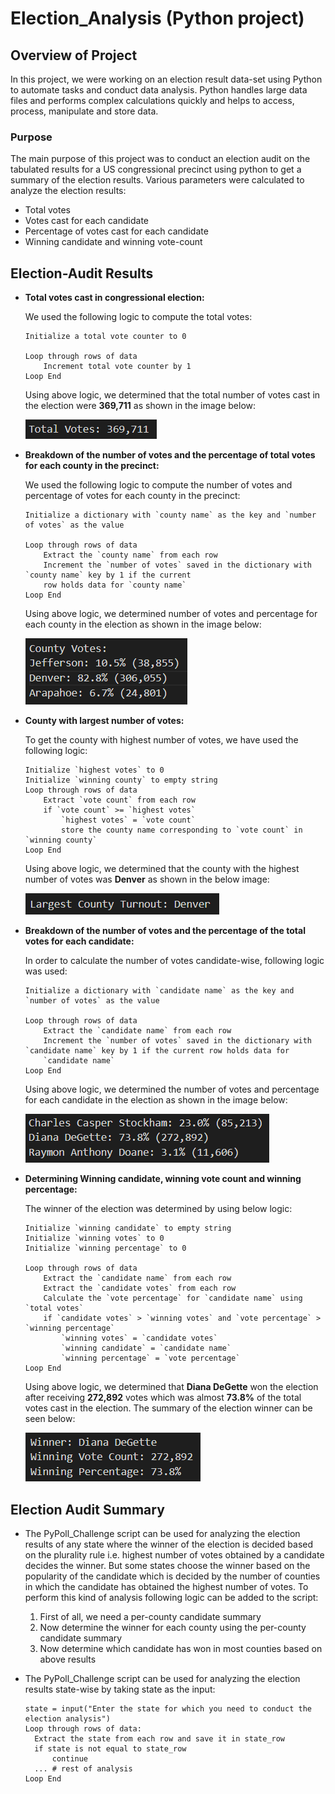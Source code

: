 # Election_Analysis (Python project)

## Overview of Project

In this project, we were working on an election result data-set using Python to automate tasks and conduct data analysis.
Python handles large data files and performs complex calculations quickly and helps to access, process, manipulate and store data.

### Purpose

The main purpose of this project was to conduct an election audit on the tabulated results for a US congressional
precinct using python to get a summary of the election results. Various parameters were calculated to analyze the election
results:
- Total votes
- Votes cast for each candidate
- Percentage of votes cast for each candidate
- Winning candidate and winning vote-count

## Election-Audit Results

- **Total votes cast in congressional election:**

    We used the following logic to compute the total votes:

    ```
    Initialize a total vote counter to 0

    Loop through rows of data
        Increment total vote counter by 1
    Loop End
    ```
    Using above logic, we determined that the total number of votes cast in the election were **369,711** as shown in the image below:

    ![Total_votes](Images_analysis/Total_votes.png)

- **Breakdown of the number of votes and the percentage of total votes for each county in the precinct:**

    We used the following logic to compute the number of votes and percentage of votes for each county in the precinct: 

    ```
    Initialize a dictionary with `county name` as the key and `number of votes` as the value

    Loop through rows of data
        Extract the `county name` from each row
        Increment the `number of votes` saved in the dictionary with `county name` key by 1 if the current
        row holds data for `county name`
    Loop End
    ``` 
    Using above logic, we determined number of votes and percentage for each county in the election as shown in the image below:

    ![County_votes](Images_analysis/County_votes.png)

- **County with largest number of votes:**

    To get the county with highest number of votes, we have used the following logic:

    ```
    Initialize `highest votes` to 0
    Initialize `winning county` to empty string
    Loop through rows of data
        Extract `vote count` from each row
        if `vote count` >= `highest votes`
            `highest votes` = `vote count`
            store the county name corresponding to `vote count` in `winning county`
    Loop End
    ```
    Using above logic, we determined that the county with the highest number of votes was **Denver** as shown in
    the below image: 

    ![Largest_county_votes](Images_analysis/Largest_county_votes.png)

- **Breakdown of the number of votes and the percentage of the total votes for each candidate:**

    In order to calculate the number of votes candidate-wise, following logic was used:

    ```
    Initialize a dictionary with `candidate name` as the key and `number of votes` as the value

    Loop through rows of data
        Extract the `candidate name` from each row
        Increment the `number of votes` saved in the dictionary with `candidate name` key by 1 if the current row holds data for
        `candidate name`
    Loop End
    ``` 
    Using above logic, we determined the number of votes and percentage for each candidate in the election as shown in the image below:

    ![Candidate_votes](Images_analysis/Candidate_votes.png)

- **Determining Winning candidate, winning vote count and winning percentage:**

    The winner of the election was determined by using below logic: 
    ```
    Initialize `winning candidate` to empty string
    Initialize `winning votes` to 0
    Initialize `winning percentage` to 0

    Loop through rows of data
        Extract the `candidate name` from each row
        Extract the `candidate votes` from each row
        Calculate the `vote percentage` for `candidate name` using `total votes`
        if `candidate votes` > `winning votes` and `vote percentage` > `winning percentage`
            `winning votes` = `candidate votes`
            `winning candidate` = `candidate name`
            `winning percentage` = `vote percentage`
    Loop End
    ```
    Using above logic, we determined that **Diana DeGette** won the election after receiving **272,892** votes
    which was almost **73.8%** of the total votes cast in the election. The summary of the election winner can be
    seen below:

    ![Winner_details](Images_analysis/Winner_details.png)

## Election Audit Summary

- The PyPoll_Challenge script can be used for analyzing the election results of any state where the winner of the election is
  decided based on the plurality rule i.e. highest number of votes obtained by a candidate decides the winner. But some states
  choose the winner based on the popularity of the candidate which is decided by the number of counties in which the candidate has
  obtained the highest number of votes. To perform this kind of analysis following logic can be added to the script:
    1. First of all, we need a per-county candidate summary
    2. Now determine the winner for each county using the per-county candidate summary
    3. Now determine which candidate has won in most counties based on above results

- The PyPoll_Challenge script can be used for analyzing the election results state-wise by taking state as the input:
  ```
  state = input("Enter the state for which you need to conduct the election analysis")
  Loop through rows of data:
    Extract the state from each row and save it in state_row
    if state is not equal to state_row
        continue
    ... # rest of analysis
  Loop End
  ```









